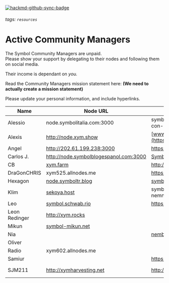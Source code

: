 [![hackmd-github-sync-badge](https://hackmd.io/5fOxRzy_Q4-RvugFZA4dDA/badge)](https://hackmd.io/5fOxRzy_Q4-RvugFZA4dDA)
###### tags: `resources`

# Active Community Managers  

The Symbol Community Managers are unpaid.  
Please show your support by delegating to their nodes and following them on social media.

Their income is dependant on *you.*

Read the Community Managers mission statement here: **(We need to actually create a mission statement)**


Please update your personal information, and include hyperlinks.


| Name | Node URL | Website | Telegram | Discord | Twitter |
| --------------- | --------------- | --------------- | --------------- | --------------- | --------------- |
| Alessio |node.symbolitalia.com:3000 |symbolitalia.com/harvest-con-me | @alediemmee | alediemmee#4796 |
| Alexis |http://node.xym.show |[www.xym.show](https://xym.show/) | @psputnik | psputnik#2769 | [@NEM_bol](https://twitter.com/NEM_bol)
| Angel |http://202.61.199.238:3000 |https://symbolplatform.com | @angelnem | angelnem#3452 |
| Carlos J. |http://node.symbolblogespanol.com:3000|[SymbolBlogEspanol.com](https://symbolblogespanol.com/) | @Oldskull1982 | OldSkull1982#1973 |[@todo_nem](https://twitter.com/todo_nem)
| CB |[xym.farm](http://xym.farm)|http://xym.farm| [@C2daB](https://t.me/c2dab) | C2daB#1651 | [@DjCellBlock](https://www.twitter.com/DjCellBlock) |
| DraGonCHRIS |xym525.allnodes.me | https://symboltcnews.com/ | @dtbychris | Dtbychris#4883 |https://twitter.com/NEM_Taiwanese |
| Hexagon |[node.symboltr.blog](http://node.symboltr.blog:3000) |[symboltr.blog](https://symboltr.blog) | [hexagontr](https://t.me/HexagonTR)| hexagontr#1470 |[hexagon_tr](https://twitter.com/hexagon_tr)
| Klim |[sekoya.host](http://sekoya.host) |symbolplatform.com ; nemnews.io ; nemitalia.io | [klimgeran](https://t.me/klimgeran) | klimgeran#4444 |https://twitter.com/GeranKlim
| Leo |[symbol.schwab.rio](http://symbol.schwab.rio)|https://symbolportu.com/ | @leoschwab | leoschwab#0173 |
| Leon Redinger | http://xym.rocks | | https://t.me/leonRED | leonRED#1325 | https://twitter.com/leonRED |
| Mikun |[symbol-mikun.net](https://symbol-mikun.net:3001/node/info) | | @mikunNEM | mikunNEM#6130 |https://twitter.com/mikunNEM
| Nia | |[nemberindo.com](https://nemberindo.com/) | @niaShaa | Niashaa#4165 |
| Oliver | | | @OliverMuldoon | OliverCrypto#9982 |
| Radio |xym602.allnodes.me| | @Radio_RadioNEMber | Radio#1051 | [@RadioRa26841511](https://twitter.com/RadioRa26841511) | 
| Samiur | |https://symbolblogbd.com/ | @himel234 | Samiur#2511 |https://twitter.com/SamiurR76186237 |
| SJM211 | http://xymharvesting.net | http://symbolblog.com | @xharvesting | XHarvesting#4362 |https://twitter.com/blog_symbol & https://twitter.com/XHarvesting
